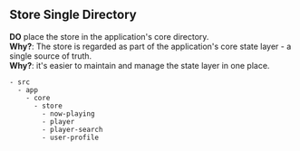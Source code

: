 ## Store Single Directory
**DO** place the store in the application's core directory.  
**Why?**: The store is regarded as part of the application's core state layer - a single source of truth.  
**Why?**: it's easier to maintain and manage the state layer in one place.

```
- src
  - app
    - core
      - store
        - now-playing
        - player
        - player-search
        - user-profile
```
